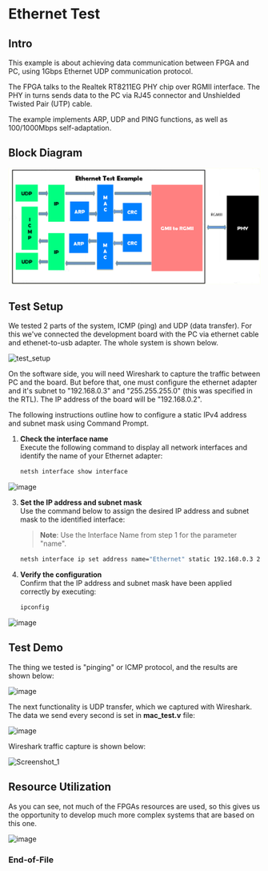 # Ethernet Test

## Intro

This example is about achieving data communication between FPGA and PC, using 1Gbps Ethernet UDP communication protocol.

The FPGA talks to the Realtek RT8211EG PHY chip over RGMII interface. The PHY in turns sends data to the PC via RJ45 connector and Unshielded Twisted Pair (UTP) cable.

The example implements ARP, UDP and PING functions, as well as 100/1000Mbps self-adaptation.

## Block Diagram

<img src="0.doc/Ethernet-Test.png">

## Test Setup

We tested 2 parts of the system, ICMP (ping) and UDP (data transfer). For this we've connected the development board with the PC via ethernet cable and ethenet-to-usb adapter. The whole system is shown below.

![test_setup](https://github.com/user-attachments/assets/fec3eaed-9548-4738-b4b5-737ad04b64d2)


On the software side, you will need Wireshark to capture the traffic between PC and the board. But before that, one must configure the ethernet adapter and it's subnet to "192.168.0.3" and "255.255.255.0" (this was specified in the RTL). The IP address of the board will be "192.168.0.2". 

The following instructions outline how to configure a static IPv4 address and subnet mask using Command Prompt.
1. **Check the interface name**  
   Execute the following command to display all network interfaces and identify the name of your Ethernet adapter:  
   
   ```cmd
   netsh interface show interface
   
  ![image](https://github.com/user-attachments/assets/5490da41-3b54-4e7e-a459-ccd91eabd7f0)

3. **Set the IP address and subnet mask**  
   Use the command below to assign the desired IP address and subnet mask to the identified interface:
   > **Note**: Use the Interface Name from step 1 for the parameter "name".
   ```cmd
   netsh interface ip set address name="Ethernet" static 192.168.0.3 255.255.255.0

5. **Verify the configuration**  
   Confirm that the IP address and subnet mask have been applied correctly by executing:
   ```cmd
   ipconfig

![image](https://github.com/user-attachments/assets/fab37967-7c10-4c58-ace0-a9640a6ad892)

## Test Demo

The thing we tested is "pinging" or ICMP protocol, and the results are shown below:

![image](https://github.com/user-attachments/assets/21b3c026-c47a-4259-9a01-0d28373e4cf6)

The next functionality is UDP transfer, which we captured with Wireshark. The data we send every second is set in **mac_test.v** file:

![image](https://github.com/user-attachments/assets/c3c6e4a7-284d-4623-b8c4-c8a903e18ed3)

Wireshark traffic capture is shown below:

![Screenshot_1](https://github.com/user-attachments/assets/1b0ce39a-aa31-4b65-b4a8-1cc091182876)


## Resource Utilization

As you can see, not much of the FPGAs resources are used, so this gives us the opportunity to develop much more complex systems that are based on this one.

![image](https://github.com/user-attachments/assets/74bc6c1b-eef4-4327-8197-2215d80f13e2)


### End-of-File
